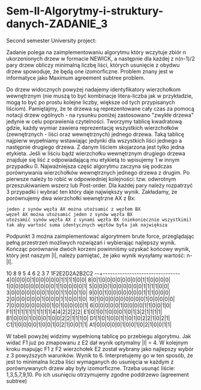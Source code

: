 # Sem-II-Algorytmy-i-struktury-danych-ZADANIE_3
Second semester University project:

Zadanie polega na zaimplementowaniu algorytmu który wczytuje zbiór n ukorzenionych drzew w formacie NEWICK, a następnie dla każdej z n(n-1)/2 pary drzew obliczy minimalną liczbę liści, których usunięcie z obydwu drzew spowoduje, że będą one izomorficzne. Problem znany jest w informatyce jako Maximum agreement subtree problem.

Do drzew widocznych powyżej nadajemy identyfikatory wierzchołkom wewnętrznym (nie muszą to być kombinacje litera-liczba jak w przykładzie, mogą to być po prostu kolejne liczby, większe od tych przypisanych liściom). Pamiętajmy, że te drzewa są reprezentowane cały czas za pomocą notacji drzew ogólnych - na rysunku poniżej zastosowano "zwykłe drzewa" jedynie w celu poprawienia czytelności.
Tworzymy tablicę kwadratową gdzie, każdy wymiar zawiera reprezentację wszystkich wierzchołków (zewnętrznych - liści oraz wewnętrznych) jednego drzewa. Taką tablicę najpierw wypełniamy wstawiając jedynki dla wszystkich liści jednego a następnie drugiego drzewa. Z danym liściem skojarzona jest tylko jedna etykieta. Jeśli w liściu bądź wierzchołku wewnętrznym drugiego drzewa znajduje się liść z odpowiadającą mu etykietą to wpisujemy 1 w innym przypadku 0. Najważniejsza część algorytmu zaczyna się podczas porównywania wierzchołków wewnętrznych jednego drzewa z drugim. Po pierwsze należy to robić w odpowiedniej kolejności: tzw. odwrotnym przeszukiwaniem wszerz lub Post-order. Dla każdej pary należy rozpatrzyć 3 przypadki i wybrać ten który daje największy wynik. Zakładamy, że porównujemy dwa wierzchołki wewnętrzne AX z Bx:

    jeden z synów węzła AX można utożsamić z węzłem BX
    węzeł AX można utożsamić jeden z synów węzła BX
    utożsamić synów węzła AX z synami węzła BX (niekoniecznie wszystkimi) tak aby wartość suma identycznych węzłów była jak największa

Podpunkt 3 można zaimplementować algorytmem brute force, przeglądając pełną przestrzeń możliwych rozwiązań i wybierając najlepszy wynik. Kończąc porównanie dwóch korzeni powinniśmy uzyskać końcowy wynik, który jest naszym |l|, należy pamiętać, że jako wynik wysyłamy wartość: n-|l|.



  10 8 9 5 4 6 2 3 7 1F2E2D2A2B2C2
--+--------------------------------
 4|0|0|0|0|1|0|0|0|0|0|1|1|1|1|0|0|
 8|0|1|0|0|0|0|0|0|0|0|1|1|0|0|0|0|
 1|0|0|0|0|0|0|0|0|0|1|1|0|0|0|0|1|
 5|0|0|0|1|0|0|0|0|0|0|1|1|1|1|0|0|
 3|0|0|0|0|0|0|0|1|0|0|1|1|0|0|1|0|
 9|0|0|1|0|0|0|0|0|0|0|1|1|1|0|0|0|
 2|0|0|0|0|0|0|1|0|0|0|1|1|0|0|1|0|
10|1|0|0|0|0|0|0|0|0|0|1|0|0|0|0|0|
 7|0|0|0|0|0|0|0|0|1|0|1|0|0|0|0|1|
 6|0|0|0|0|0|1|0|0|0|0|1|1|0|0|1|0|
F1|1|1|1|1|1|1|1|1|1|1|4|4|2|2|2|2|
E1|0|1|0|1|0|0|0|1|0|1|3|2|1|1|1|1|
B1|0|0|0|1|0|0|0|1|0|0|2|2|1|1|1|0|
D1|1|0|1|0|0|1|1|0|1|0|2|2|1|0|2|1|
C1|1|0|0|0|0|1|0|0|1|0|2|1|0|0|1|1|
A1|0|0|0|0|0|1|0|0|1|0|2|1|0|0|1|1|

W tabeli powyżej widzimy wypełnioną tablicę po przebiegu algorytmu. Jak widać F1 już po zmapowanu z E2 dał wynik optymalny |l| = 4. W kolejnym kroku mapując F1 z F2 wierzchołek E2 został wybrany jako najlepszy wybór z 3 powyższych warunków. Wynik to 6. Interpretujemy go w ten sposób, że jest to minimalna liczba liści wymaganych do usunięcia w każdym z porównywanych drzew aby były izomorficzne. Trzeba usunąć liście: 1,3,5,7,9,10. Po ich usunięciu otrzymujemy zgodne poddrzewo (agreement subtree)
